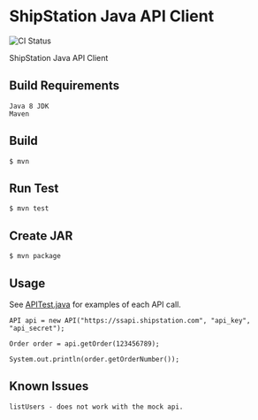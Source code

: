 # ShipStation Java API Client

![CI Status](https://github.com/kdunn926/shipstation-api/workflows/Java%20CI/badge.svg?branch=master)

ShipStation Java API Client

## Build Requirements
```
Java 8 JDK
Maven
```

## Build
```
$ mvn
```

## Run Test
```
$ mvn test
```

## Create JAR
```
$ mvn package
```

## Usage
See [APITest.java](src/test/java/com/apex/shipstation/APITest.java) for examples of each API call.
```
API api = new API("https://ssapi.shipstation.com", "api_key", "api_secret");

Order order = api.getOrder(123456789);

System.out.println(order.getOrderNumber());
```

## Known Issues
```
listUsers - does not work with the mock api.
```
